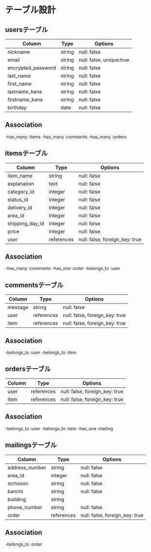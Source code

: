 # テーブル設計

## usersテーブル

| Column             | Type   | Options                  |
| ------------------ | -------| ------------------------ |
| nickname           | string | null: false              |
| email              | string | null: false, unique:true |
| encrypted_password | string | null: false              |
| last_name          | string | null: false              |
| first_name         | string | null: false              |
| lastname_kana      | string | null: false              |
| firstname_kana     | string | null: false              |
| birthday           | date   | null: false              |

## Association
-has_many :items
-has_many :comments
-has_many :orders

## itemsテーブル

| Column          | Type       | Options                        |
| --------------- | ---------- | ------------------------------ |
| item_name       | string     | null: false                    |
| explanation     | text       | null: false                    |
| category_id     | integer    | null: false                    |
| status_id       | integer    | null: false                    |
| delivery_id     | integer    | null: false                    |
| area_id         | integer    | null: false                    |
| shipping_day_id | integer    | null: false                    |
| price           | integer    | null: false                    |
| user            | references | null: false, foreign_key: true |

## Association
-has_many :comments
-has_one :order
-belongs_to :user

## commentsテーブル

| Column   | Type       | Options                        |
| -------- | ---------- | ------------------------------ |
| message  | string     | null: false                    |
| user     | references | null: false, foreign_key: true |
| item     | references | null: false, foreign_key: true |

## Association
-belongs_to :user
-belongs_to :item

## ordersテーブル

| Column   | Type       | Options                        |
| -------- | ---------- | ------------------------------ |
| user     | references | null: false, foreign_key: true |
| item     | references | null: false, foreign_key: true |

## Association
-belongs_to :user
-belongs_to :item
-has_one :mailing

## mailingsテーブル

| Column         | Type          | Options                        |
| -------------- | ------------- | ------------------------------ |
| address_number | string        | null: false                    |
| area_id        | integer       | null: false                    |
| sichoson       | string        | null: false                    |
| banchi         | string        | null: false                    |
| building       | string        |                                |
| phone_number   | string        | null: false                    |
| order          | references    | null: false, foreign_key: true |

## Association
-belongs_to :order